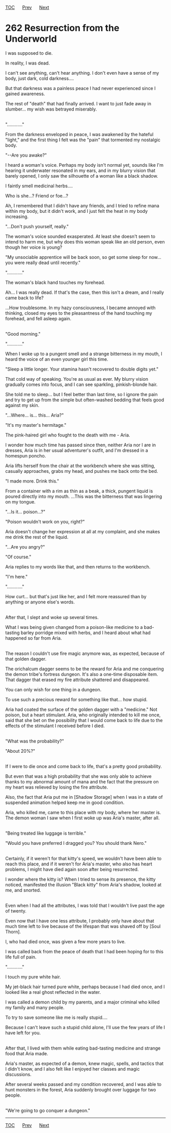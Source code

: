 [TOC](../readme.md)&nbsp;&nbsp;&nbsp;&nbsp;&nbsp;&nbsp;[Prev](section_0001.md)&nbsp;&nbsp;&nbsp;&nbsp;&nbsp;&nbsp;[Next](section_0003.md)



# 262 Resurrection from the Underworld

I was supposed to die.

In reality, I was dead.

I can't see anything, can't hear anything. I don't even have a sense of
my body, just dark, cold darkness....

But that darkness was a painless peace I had never experienced since I
gained awareness.

The rest of "death" that had finally arrived. I want to just fade away
in slumber... my wish was betrayed miserably.

<br />
"............"

From the darkness enveloped in peace, I was awakened by the hateful
"light," and the first thing I felt was the "pain" that tormented my
nostalgic body.

"--Are you awake?"

I heard a woman's voice. Perhaps my body isn't normal yet, sounds like
I'm hearing it underwater resonated in my ears, and in my blurry vision
that barely opened, I only saw the silhouette of a woman like a black
shadow.

I faintly smell medicinal herbs....

Who is she...? Friend or foe...?

Ah, I remembered that I didn't have any friends, and I tried to refine
mana within my body, but it didn't work, and I just felt the heat in my
body increasing.

"...Don't push yourself, really."

The woman's voice sounded exasperated. At least she doesn't seem to
intend to harm me, but why does this woman speak like an old person,
even though her voice is young?

"My unsociable apprentice will be back soon, so get some sleep for
now... you were really dead until recently."

"............"

The woman's black hand touches my forehead.

Ah... I was really dead. If that's the case, then this isn't a dream,
and I really came back to life?

...How troublesome. In my hazy consciousness, I became annoyed with
thinking, closed my eyes to the pleasantness of the hand touching my
forehead, and fell asleep again.

<br />
"Good morning."

"............"

When I woke up to a pungent smell and a strange bitterness in my mouth,
I heard the voice of an even younger girl this time.

"Sleep a little longer. Your stamina hasn't recovered to double digits
yet."

That cold way of speaking. You're as usual as ever. My blurry vision
gradually comes into focus, and I can see sparkling, pinkish-blonde
hair.

She told me to sleep... but I feel better than last time, so I ignore
the pain and try to get up from the simple but often-washed bedding that
feels good against my skin.

"...Where... is... this... Aria?"

"It's my master's hermitage."

The pink-haired girl who fought to the death with me - Aria.

I wonder how much time has passed since then, neither Aria nor I are in
dresses, Aria is in her usual adventurer's outfit, and I'm dressed in a
homespun poncho.

Aria lifts herself from the chair at the workbench where she was
sitting, casually approaches, grabs my head, and pushes me back onto the
bed.

"I made more. Drink this."

From a container with a rim as thin as a beak, a thick, pungent liquid
is poured directly into my mouth. ...This was the bitterness that was
lingering on my tongue.

"...Is it... poison...?"

"Poison wouldn't work on you, right?"

Aria doesn't change her expression at all at my complaint, and she makes
me drink the rest of the liquid.

"...Are you angry?"

"Of course."

Aria replies to my words like that, and then returns to the workbench.

"I'm here."

"............"

How curt... but that's just like her, and I felt more reassured than by
anything or anyone else's words.

<br />
After that, I slept and woke up several times.

What I was being given changed from a poison-like medicine to a
bad-tasting barley porridge mixed with herbs, and I heard about what had
happened so far from Aria.

<br />
The reason I couldn't use fire magic anymore was, as expected, because
of that golden dagger.

The orichalcum dagger seems to be the reward for Aria and me conquering
the demon tribe's fortress dungeon. It's also a one-time disposable
item. That dagger that erased my fire attribute shattered and
disappeared.

You can only wish for one thing in a dungeon.

To use such a precious reward for something like that... how stupid.

Aria had coated the surface of the golden dagger with a "medicine." Not
poison, but a heart stimulant. Aria, who originally intended to kill me
once, said that she bet on the possibility that I would come back to
life due to the effects of the stimulant I received before I died.

<br />
"What was the probability?"

"About 20%?"

<br />
If I were to die once and come back to life, that's a pretty good
probability.

But even that was a high probability that she was only able to achieve
thanks to my abnormal amount of mana and the fact that the pressure on
my heart was relieved by losing the fire attribute.

Also, the fact that Aria put me in \[Shadow Storage\] when I was in a
state of suspended animation helped keep me in good condition.

Aria, who killed me, came to this place with my body, where her master
is. The demon woman I saw when I first woke up was Aria's master, after
all.

<br />
"Being treated like luggage is terrible."

"Would you have preferred I dragged you? You should thank Nero."

<br />
Certainly, if it weren't for that kitty's speed, we wouldn't have been
able to reach this place, and if it weren't for Aria's master, who also
has heart problems, I might have died again soon after being
resurrected.

I wonder where the kitty is? When I tried to sense its presence, the
kitty noticed, manifested the illusion "Black kitty" from Aria's shadow,
looked at me, and snorted.

<br />
Even when I had all the attributes, I was told that I wouldn't live past
the age of twenty.

Even now that I have one less attribute, I probably only have about that
much time left to live because of the lifespan that was shaved off by
\[Soul Thorn\].

I, who had died once, was given a few more years to live.

I was called back from the peace of death that I had been hoping for to
this life full of pain.

"............"

I touch my pure white hair.

My jet-black hair turned pure white, perhaps because I had died once,
and I looked like a real ghost reflected in the water.

I was called a demon child by my parents, and a major criminal who
killed my family and many people.

To try to save someone like me is really stupid....

Because I can't leave such a stupid child alone, I'll use the few years
of life I have left for you.

<br />
After that, I lived with them while eating bad-tasting medicine and
strange food that Aria made.

Aria's master, as expected of a demon, knew magic, spells, and tactics
that I didn't know, and I also felt like I enjoyed her classes and magic
discussions.

After several weeks passed and my condition recovered, and I was able to
hunt monsters in the forest, Aria suddenly brought over luggage for two
people.

<br />
"We're going to go conquer a dungeon."



---
[TOC](../readme.md)&nbsp;&nbsp;&nbsp;&nbsp;&nbsp;&nbsp;[Prev](section_0001.md)&nbsp;&nbsp;&nbsp;&nbsp;&nbsp;&nbsp;[Next](section_0003.md)


